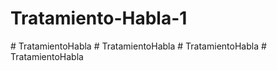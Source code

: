 # Tratamiento-Habla-1
#   T r a t a m i e n t o H a b l a  
 #   T r a t a m i e n t o H a b l a  
 #   T r a t a m i e n t o H a b l a  
 #   T r a t a m i e n t o H a b l a  
 